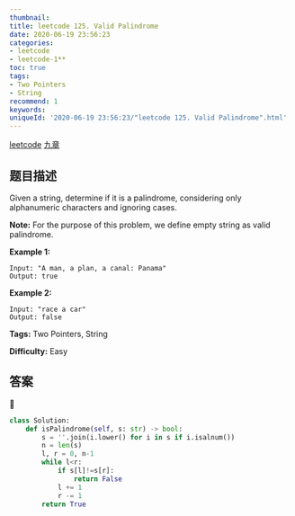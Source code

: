 ```yaml
---
thumbnail:
title: leetcode 125. Valid Palindrome
date: 2020-06-19 23:56:23
categories:
- leetcode
- leetcode-1**
toc: true
tags:
- Two Pointers
- String
recommend: 1
keywords:
uniqueId: '2020-06-19 23:56:23/"leetcode 125. Valid Palindrome".html'
---
```


<a href="https://leetcode.com/problems/valid-palindrome/">leetcode</a>
<a href="https://www.jiuzhang.com/solution/valid-palindrome/">九章</a>
## 题目描述
Given a string, determine if it is a palindrome, considering only alphanumeric
characters and ignoring cases.

**Note:**  For the purpose of this problem, we define empty string as valid
palindrome.

**Example 1:**
        
    Input: "A man, a plan, a canal: Panama"
    Output: true


**Example 2:**
        
    Input: "race a car"
    Output: false



**Tags:** Two Pointers, String

**Difficulty:** Easy

## 答案
<!--more-->
```python
class Solution:
    def isPalindrome(self, s: str) -> bool:
        s = ''.join(i.lower() for i in s if i.isalnum())
        n = len(s)
        l, r = 0, n-1
        while l<r:
            if s[l]!=s[r]:
                return False
            l += 1
            r -= 1
        return True

```
